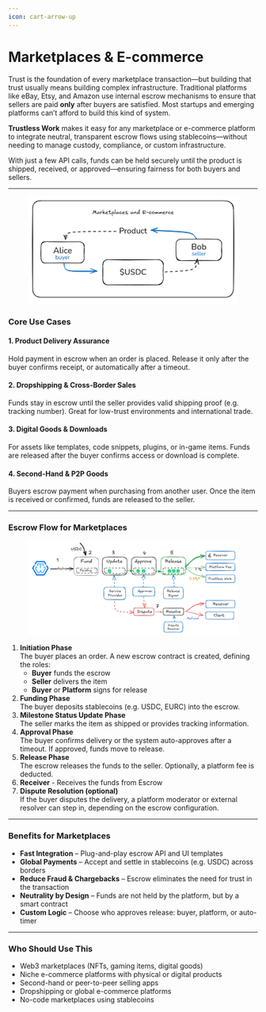 ```yaml
---
icon: cart-arrow-up
---
```


# Marketplaces & E-commerce

Trust is the foundation of every marketplace transaction—but building that trust usually means building complex infrastructure. Traditional platforms like eBay, Etsy, and Amazon use internal escrow mechanisms to ensure that sellers are paid **only** after buyers are satisfied. Most startups and emerging platforms can’t afford to build this kind of system.

**Trustless Work** makes it easy for any marketplace or e-commerce platform to integrate neutral, transparent escrow flows using stablecoins—without needing to manage custody, compliance, or custom infrastructure.

With just a few API calls, funds can be held securely until the product is shipped, received, or approved—ensuring fairness for both buyers and sellers.

***

<figure><img src="../.gitbook/assets/image (25) (1).png" alt=""><figcaption></figcaption></figure>

### Core Use Cases

#### 1. Product Delivery Assurance

Hold payment in escrow when an order is placed. Release it only after the buyer confirms receipt, or automatically after a timeout.

#### 2. Dropshipping & Cross-Border Sales

Funds stay in escrow until the seller provides valid shipping proof (e.g. tracking number). Great for low-trust environments and international trade.

#### 3. Digital Goods & Downloads

For assets like templates, code snippets, plugins, or in-game items. Funds are released after the buyer confirms access or download is complete.

#### 4. Second-Hand & P2P Goods

Buyers escrow payment when purchasing from another user. Once the item is received or confirmed, funds are released to the seller.

***

### Escrow Flow for Marketplaces

<figure><img src="../.gitbook/assets/image (26).png" alt=""><figcaption></figcaption></figure>

1. **Initiation Phase**\
   The buyer places an order. A new escrow contract is created, defining the roles:
   * **Buyer** funds the escrow
   * **Seller** delivers the item
   * **Buyer** or **Platform** signs for release
2. **Funding Phase**\
   The buyer deposits stablecoins (e.g. USDC, EURC) into the escrow.
3. **Milestone Status Update Phase**\
   The seller marks the item as shipped or provides tracking information.
4. **Approval Phase**\
   The buyer confirms delivery or the system auto-approves after a timeout. If approved, funds move to release.
5. **Release Phase**\
   The escrow releases the funds to the seller. Optionally, a platform fee is deducted.
6. **Receiver** - Receives the funds from Escrow
7. **Dispute Resolution (optional)**\
   If the buyer disputes the delivery, a platform moderator or external resolver can step in, depending on the escrow configuration.

***

### Benefits for Marketplaces

* **Fast Integration** – Plug-and-play escrow API and UI templates
* **Global Payments** – Accept and settle in stablecoins (e.g. USDC) across borders
* **Reduce Fraud & Chargebacks** – Escrow eliminates the need for trust in the transaction
* **Neutrality by Design** – Funds are not held by the platform, but by a smart contract
* **Custom Logic** – Choose who approves release: buyer, platform, or auto-timer

***

### Who Should Use This

* Web3 marketplaces (NFTs, gaming items, digital goods)
* Niche e-commerce platforms with physical or digital products
* Second-hand or peer-to-peer selling apps
* Dropshipping or global e-commerce platforms
* No-code marketplaces using stablecoins
